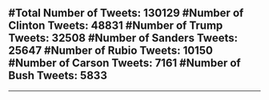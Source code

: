 #Total Number of Tweets: 130129 
#Number of Clinton Tweets: 48831
#Number of Trump Tweets: 32508
#Number of Sanders Tweets: 25647
#Number of Rubio Tweets: 10150
#Number of Carson Tweets: 7161
#Number of Bush Tweets: 5833
---
---
